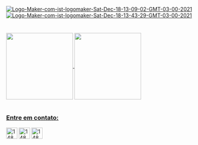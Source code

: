 
<a href="https://ibb.co/qgtYbCz"><img src="https://i.ibb.co/n1HMhBT/Logo-Maker-com-ist-logomaker-Sat-Dec-18-13-09-02-GMT-03-00-2021.png" alt="Logo-Maker-com-ist-logomaker-Sat-Dec-18-13-09-02-GMT-03-00-2021" border="0" /></a>
<a href="https://ibb.co/Q82RbB7"><img src="https://i.ibb.co/VH7Zjy0/Logo-Maker-com-ist-logomaker-Sat-Dec-18-13-43-29-GMT-03-00-2021.png" alt="Logo-Maker-com-ist-logomaker-Sat-Dec-18-13-43-29-GMT-03-00-2021" border="0" /></a>


#

<a href="https:https://github.com/Ruths2/github-readme-stats">
  <img align="center" height="180" src="https://github-readme-stats.vercel.app/api?username=Ruths2&theme=panda&show_icons=true" />
  <img align="center" height="180em" src="https://github-readme-stats.vercel.app/api/top-langs/?username=Ruths2&layout=compact&theme=panda" />

#

### Entre em contato:

<a href="https://www.linkedin.com/in/ruth-freire-a15325208"><img height="30" src="https://i.ibb.co/xSTPRYR/1489186511-social-media-web-linkedin-81791.png" alt="1489186511-social-media-web-linkedin-81791" border="0" /></a>
<a href="mailto:ruth09@yahoo.com"><img height="30" src="https://i.ibb.co/qpZxzrX/1489186517-social-media-web-gmail-81788-1.png" alt="1489186517-social-media-web-gmail-81788-1" border="0" /></a>
<a href="https://api.whatsapp.com/send?phone=5513988672041"><img height="30" src="https://i.ibb.co/pbs5dvh/1489186508-social-media-web-whatsapp-81782-1.png" alt="1489186508-social-media-web-whatsapp-81782-1" border="0" /></a>


